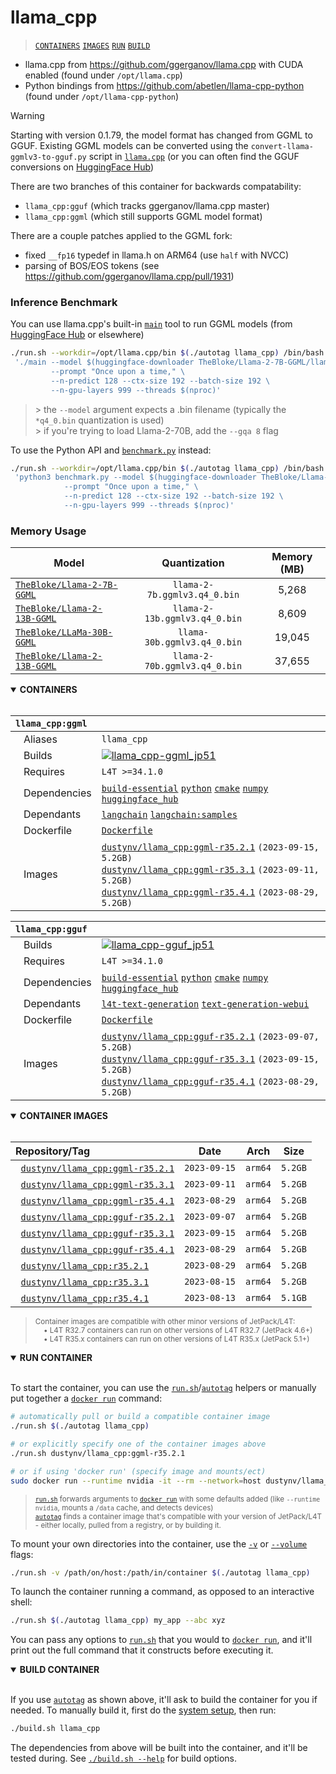 # llama_cpp

> [`CONTAINERS`](#user-content-containers) [`IMAGES`](#user-content-images) [`RUN`](#user-content-run) [`BUILD`](#user-content-build)


* llama.cpp from https://github.com/ggerganov/llama.cpp with CUDA enabled (found under `/opt/llama.cpp`)
* Python bindings from https://github.com/abetlen/llama-cpp-python (found under `/opt/llama-cpp-python`)

> [!WARNING]  
> Starting with version 0.1.79, the model format has changed from GGML to GGUF.  Existing GGML models can be converted using the `convert-llama-ggmlv3-to-gguf.py` script in [`llama.cpp`](https://github.com/ggerganov/llama.cpp) (or you can often find the GGUF conversions on [HuggingFace Hub](https://huggingface.co/models?search=GGUF))

There are two branches of this container for backwards compatability:

* `llama_cpp:gguf` (which tracks ggerganov/llama.cpp master)
* `llama_cpp:ggml` (which still supports GGML model format)

There are a couple patches applied to the GGML fork:

* fixed `__fp16` typedef in llama.h on ARM64 (use `half` with NVCC)
* parsing of BOS/EOS tokens (see https://github.com/ggerganov/llama.cpp/pull/1931)

### Inference Benchmark

You can use llama.cpp's built-in [`main`](https://github.com/ggerganov/llama.cpp/tree/master/examples/main) tool to run GGML models (from [HuggingFace Hub](https://huggingface.co/models?search=ggml) or elsewhere)

```bash
./run.sh --workdir=/opt/llama.cpp/bin $(./autotag llama_cpp) /bin/bash -c \
 './main --model $(huggingface-downloader TheBloke/Llama-2-7B-GGML/llama-2-7b.ggmlv3.q4_0.bin) \
         --prompt "Once upon a time," \
         --n-predict 128 --ctx-size 192 --batch-size 192 \
         --n-gpu-layers 999 --threads $(nproc)'
```

> &gt; the `--model` argument expects a .bin filename (typically the `*q4_0.bin` quantization is used) <br>
> &gt; if you're trying to load Llama-2-70B, add the `--gqa 8` flag

To use the Python API and [`benchmark.py`](/packages/llm/llama_cpp/benchmark.py) instead:

```bash
./run.sh --workdir=/opt/llama.cpp/bin $(./autotag llama_cpp) /bin/bash -c \
 'python3 benchmark.py --model $(huggingface-downloader TheBloke/Llama-2-7B-GGML/llama-2-7b.ggmlv3.q4_0.bin) \
            --prompt "Once upon a time," \
            --n-predict 128 --ctx-size 192 --batch-size 192 \
            --n-gpu-layers 999 --threads $(nproc)'
```

### Memory Usage

| Model                                                                           |          Quantization         | Memory (MB) |
|---------------------------------------------------------------------------------|:-----------------------------:|:-----------:|
| [`TheBloke/Llama-2-7B-GGML`](https://huggingface.co/TheBloke/Llama-2-7B-GGML)   |  `llama-2-7b.ggmlv3.q4_0.bin` |    5,268    |
| [`TheBloke/Llama-2-13B-GGML`](https://huggingface.co/TheBloke/Llama-2-13B-GGML) | `llama-2-13b.ggmlv3.q4_0.bin` |    8,609    |
| [`TheBloke/LLaMa-30B-GGML`](https://huggingface.co/TheBloke/LLaMa-30B-GGML)     | `llama-30b.ggmlv3.q4_0.bin`   |    19,045   |
| [`TheBloke/Llama-2-13B-GGML`](https://huggingface.co/TheBloke/Llama-2-70B-GGML) | `llama-2-70b.ggmlv3.q4_0.bin` |    37,655   |

<details open>
<summary><b><a id="containers">CONTAINERS</a></b></summary>
<br>

| **`llama_cpp:ggml`** | |
| :-- | :-- |
| &nbsp;&nbsp;&nbsp;Aliases | `llama_cpp` |
| &nbsp;&nbsp;&nbsp;Builds | [![`llama_cpp-ggml_jp51`](https://img.shields.io/github/actions/workflow/status/dusty-nv/jetson-containers/llama_cpp-ggml_jp51.yml?label=llama_cpp-ggml:jp51)](https://github.com/dusty-nv/jetson-containers/actions/workflows/llama_cpp-ggml_jp51.yml) |
| &nbsp;&nbsp;&nbsp;Requires | `L4T >=34.1.0` |
| &nbsp;&nbsp;&nbsp;Dependencies | [`build-essential`](/packages/build-essential) [`python`](/packages/python) [`cmake`](/packages/cmake/cmake_pip) [`numpy`](/packages/numpy) [`huggingface_hub`](/packages/llm/huggingface_hub) |
| &nbsp;&nbsp;&nbsp;Dependants | [`langchain`](/packages/llm/langchain) [`langchain:samples`](/packages/llm/langchain) |
| &nbsp;&nbsp;&nbsp;Dockerfile | [`Dockerfile`](Dockerfile) |
| &nbsp;&nbsp;&nbsp;Images | [`dustynv/llama_cpp:ggml-r35.2.1`](https://hub.docker.com/r/dustynv/llama_cpp/tags) `(2023-09-15, 5.2GB)`<br>[`dustynv/llama_cpp:ggml-r35.3.1`](https://hub.docker.com/r/dustynv/llama_cpp/tags) `(2023-09-11, 5.2GB)`<br>[`dustynv/llama_cpp:ggml-r35.4.1`](https://hub.docker.com/r/dustynv/llama_cpp/tags) `(2023-08-29, 5.2GB)` |

| **`llama_cpp:gguf`** | |
| :-- | :-- |
| &nbsp;&nbsp;&nbsp;Builds | [![`llama_cpp-gguf_jp51`](https://img.shields.io/github/actions/workflow/status/dusty-nv/jetson-containers/llama_cpp-gguf_jp51.yml?label=llama_cpp-gguf:jp51)](https://github.com/dusty-nv/jetson-containers/actions/workflows/llama_cpp-gguf_jp51.yml) |
| &nbsp;&nbsp;&nbsp;Requires | `L4T >=34.1.0` |
| &nbsp;&nbsp;&nbsp;Dependencies | [`build-essential`](/packages/build-essential) [`python`](/packages/python) [`cmake`](/packages/cmake/cmake_pip) [`numpy`](/packages/numpy) [`huggingface_hub`](/packages/llm/huggingface_hub) |
| &nbsp;&nbsp;&nbsp;Dependants | [`l4t-text-generation`](/packages/l4t/l4t-text-generation) [`text-generation-webui`](/packages/llm/text-generation-webui) |
| &nbsp;&nbsp;&nbsp;Dockerfile | [`Dockerfile`](Dockerfile) |
| &nbsp;&nbsp;&nbsp;Images | [`dustynv/llama_cpp:gguf-r35.2.1`](https://hub.docker.com/r/dustynv/llama_cpp/tags) `(2023-09-07, 5.2GB)`<br>[`dustynv/llama_cpp:gguf-r35.3.1`](https://hub.docker.com/r/dustynv/llama_cpp/tags) `(2023-09-15, 5.2GB)`<br>[`dustynv/llama_cpp:gguf-r35.4.1`](https://hub.docker.com/r/dustynv/llama_cpp/tags) `(2023-08-29, 5.2GB)` |

</details>

<details open>
<summary><b><a id="images">CONTAINER IMAGES</a></b></summary>
<br>

| Repository/Tag | Date | Arch | Size |
| :-- | :--: | :--: | :--: |
| &nbsp;&nbsp;[`dustynv/llama_cpp:ggml-r35.2.1`](https://hub.docker.com/r/dustynv/llama_cpp/tags) | `2023-09-15` | `arm64` | `5.2GB` |
| &nbsp;&nbsp;[`dustynv/llama_cpp:ggml-r35.3.1`](https://hub.docker.com/r/dustynv/llama_cpp/tags) | `2023-09-11` | `arm64` | `5.2GB` |
| &nbsp;&nbsp;[`dustynv/llama_cpp:ggml-r35.4.1`](https://hub.docker.com/r/dustynv/llama_cpp/tags) | `2023-08-29` | `arm64` | `5.2GB` |
| &nbsp;&nbsp;[`dustynv/llama_cpp:gguf-r35.2.1`](https://hub.docker.com/r/dustynv/llama_cpp/tags) | `2023-09-07` | `arm64` | `5.2GB` |
| &nbsp;&nbsp;[`dustynv/llama_cpp:gguf-r35.3.1`](https://hub.docker.com/r/dustynv/llama_cpp/tags) | `2023-09-15` | `arm64` | `5.2GB` |
| &nbsp;&nbsp;[`dustynv/llama_cpp:gguf-r35.4.1`](https://hub.docker.com/r/dustynv/llama_cpp/tags) | `2023-08-29` | `arm64` | `5.2GB` |
| &nbsp;&nbsp;[`dustynv/llama_cpp:r35.2.1`](https://hub.docker.com/r/dustynv/llama_cpp/tags) | `2023-08-29` | `arm64` | `5.2GB` |
| &nbsp;&nbsp;[`dustynv/llama_cpp:r35.3.1`](https://hub.docker.com/r/dustynv/llama_cpp/tags) | `2023-08-15` | `arm64` | `5.2GB` |
| &nbsp;&nbsp;[`dustynv/llama_cpp:r35.4.1`](https://hub.docker.com/r/dustynv/llama_cpp/tags) | `2023-08-13` | `arm64` | `5.1GB` |

> <sub>Container images are compatible with other minor versions of JetPack/L4T:</sub><br>
> <sub>&nbsp;&nbsp;&nbsp;&nbsp;• L4T R32.7 containers can run on other versions of L4T R32.7 (JetPack 4.6+)</sub><br>
> <sub>&nbsp;&nbsp;&nbsp;&nbsp;• L4T R35.x containers can run on other versions of L4T R35.x (JetPack 5.1+)</sub><br>
</details>

<details open>
<summary><b><a id="run">RUN CONTAINER</a></b></summary>
<br>

To start the container, you can use the [`run.sh`](/docs/run.md)/[`autotag`](/docs/run.md#autotag) helpers or manually put together a [`docker run`](https://docs.docker.com/engine/reference/commandline/run/) command:
```bash
# automatically pull or build a compatible container image
./run.sh $(./autotag llama_cpp)

# or explicitly specify one of the container images above
./run.sh dustynv/llama_cpp:ggml-r35.2.1

# or if using 'docker run' (specify image and mounts/ect)
sudo docker run --runtime nvidia -it --rm --network=host dustynv/llama_cpp:ggml-r35.2.1
```
> <sup>[`run.sh`](/docs/run.md) forwards arguments to [`docker run`](https://docs.docker.com/engine/reference/commandline/run/) with some defaults added (like `--runtime nvidia`, mounts a `/data` cache, and detects devices)</sup><br>
> <sup>[`autotag`](/docs/run.md#autotag) finds a container image that's compatible with your version of JetPack/L4T - either locally, pulled from a registry, or by building it.</sup>

To mount your own directories into the container, use the [`-v`](https://docs.docker.com/engine/reference/commandline/run/#volume) or [`--volume`](https://docs.docker.com/engine/reference/commandline/run/#volume) flags:
```bash
./run.sh -v /path/on/host:/path/in/container $(./autotag llama_cpp)
```
To launch the container running a command, as opposed to an interactive shell:
```bash
./run.sh $(./autotag llama_cpp) my_app --abc xyz
```
You can pass any options to [`run.sh`](/docs/run.md) that you would to [`docker run`](https://docs.docker.com/engine/reference/commandline/run/), and it'll print out the full command that it constructs before executing it.
</details>
<details open>
<summary><b><a id="build">BUILD CONTAINER</b></summary>
<br>

If you use [`autotag`](/docs/run.md#autotag) as shown above, it'll ask to build the container for you if needed.  To manually build it, first do the [system setup](/docs/setup.md), then run:
```bash
./build.sh llama_cpp
```
The dependencies from above will be built into the container, and it'll be tested during.  See [`./build.sh --help`](/jetson_containers/build.py) for build options.
</details>
